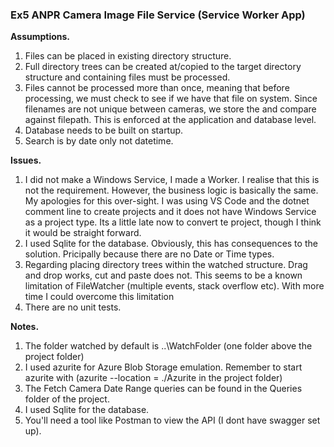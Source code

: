 ### Ex5 ANPR Camera Image File Service (Service Worker App) ###

**Assumptions.**

1. Files can be placed in existing directory structure.
2. Full directory trees can be created at/copied to the target directory structure and containing files must be processed.
3. Files cannot be processed more than once, meaning that before processing, we must check to see if we have that file on system. Since filenames are not unique between cameras, we store the and compare against filepath. This is enforced at the application and database level.
4. Database needs to be built on startup.
5. Search is by date only not datetime.


**Issues.**

1. I did not make a Windows Service, I made a Worker. I realise that this is not the requirement. However, the business logic is basically the same. My apologies for this over-sight. I was using VS Code and the dotnet comment line to create projects and it does not have Windows Service as a project type. Its a little late now to convert te project, though I think it would be straight forward.
2. I used Sqlite for the database. Obviously, this has consequences to the solution. Pricipally because there are no Date or Time types.
3. Regarding placing directory trees within the watched structure. Drag and drop works, cut and paste does not. This seems to be a known limitation of FileWatcher (multiple events, stack overflow etc). With more time I could overcome this limitation
4. There are no unit tests. 


**Notes.**

1. The folder watched by default is ..\WatchFolder (one folder above the project folder)
2. I used azurite for Azure Blob Storage emulation. Remember to start azurite with (azurite --location = ./Azurite in the project folder)
3. The Fetch Camera Date Range queries can be found in the Queries folder of the project.
4. I used Sqlite for the database.
5. You'll need a tool like Postman to view the API (I dont have swagger set up).
